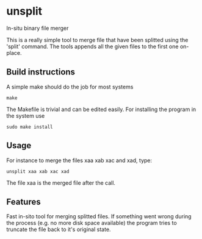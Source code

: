 # unsplit

In-situ binary file merger

This is a really simple tool to merge file that have been splitted using the 'split' command. The tools appends all the given files to the first one on-place.

## Build instructions

A simple make should do the job for most systems

    make

The Makefile is trivial and can be edited easily. For installing the program in the system use

    sudo make install


## Usage

For instance to merge the files xaa xab xac and xad, type:

    unsplit xaa xab xac xad

The file xaa is the merged file after the call.

## Features

Fast in-sito tool for merging splitted files. If something went wrong during the process (e.g. no more disk space available) the program tries to truncate the file back to it's original state.

